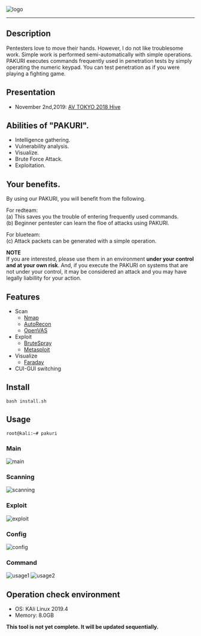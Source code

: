 ![logo](https://user-images.githubusercontent.com/16553787/70399114-c4db9c80-1a64-11ea-8d8e-5cf2f4f43ee0.png)

---
## Description
Pentesters love to move their hands. However, I do not like troublesome work. Simple work is performed semi-automatically with simple operations. PAKURI executes commands frequently used in penetration tests by simply operating the numeric keypad. You can test penetration as if you were playing a fighting game.

## Presentation
* November 2nd,2019: [AV TOKYO 2018 Hive](http://ja.avtokyo.org/avtokyo2019/event)

## Abilities of "PAKURI".
- Intelligence gathering.
- Vulnerability analysis.
- Visualize.
- Brute Force Attack.
- Exploitation.

## Your benefits.
By using our PAKURI, you will benefit from the following.  

For redteam:  
  (a) This saves you the trouble of entering frequently used commands.  
  (b) Beginner pentester can learn the floe of attacks using PAKURI.

For blueteam:  
  (c) Attack packets can be generated with a simple operation.  

**NOTE**  
If you are interested, please use them in an environment **under your control and at your own risk**. And, if you execute the PAKURI on systems that are not under your control, it may be considered an attack and you may have legally liabillity for your action.


## Features
- Scan
  - [Nmap](https://tools.kali.org/information-gathering/nmap)
  - [AutoRecon](https://github.com/Tib3rius/AutoRecon.git)
  - [OpenVAS](https://tools.kali.org/vulnerability-analysis/openvas)
- Exploit
  - [BruteSpray](https://tools.kali.org/password-attacks/brutespray)
  - [Metasploit](https://tools.kali.org/exploitation-tools/metasploit-framework)
- Visualize
  - [Faraday](https://github.com/infobyte/faraday.git)
- CUI-GUI switching

## Install
`bash install.sh`  
## Usage
`root@kali:~# pakuri`
### Main
![main](https://user-images.githubusercontent.com/16553787/70429943-08fa8b80-1abd-11ea-8729-659262982bb3.png)
### Scanning
![scanning](https://user-images.githubusercontent.com/16553787/70430090-570f8f00-1abd-11ea-956e-656d24b5e2f4.png)
### Exploit
![exploit](https://user-images.githubusercontent.com/16553787/70430110-668ed800-1abd-11ea-8df5-051b2bcebd90.png)
### Config
![config](https://user-images.githubusercontent.com/16553787/70430127-71496d00-1abd-11ea-8801-8d45383d6ee6.png)
### Command
![usage1](https://user-images.githubusercontent.com/16553787/70429539-1a8f6380-1abc-11ea-992f-9bb1e57fc8bf.png)
![usage2](https://user-images.githubusercontent.com/16553787/70429582-2d099d00-1abc-11ea-8ae8-2ea2c75b9a8b.png)

## Operation check environment
- OS: KAli Linux 2019.4
- Memory: 8.0GB


**This tool is not yet complete. It will be updated sequentially.**
